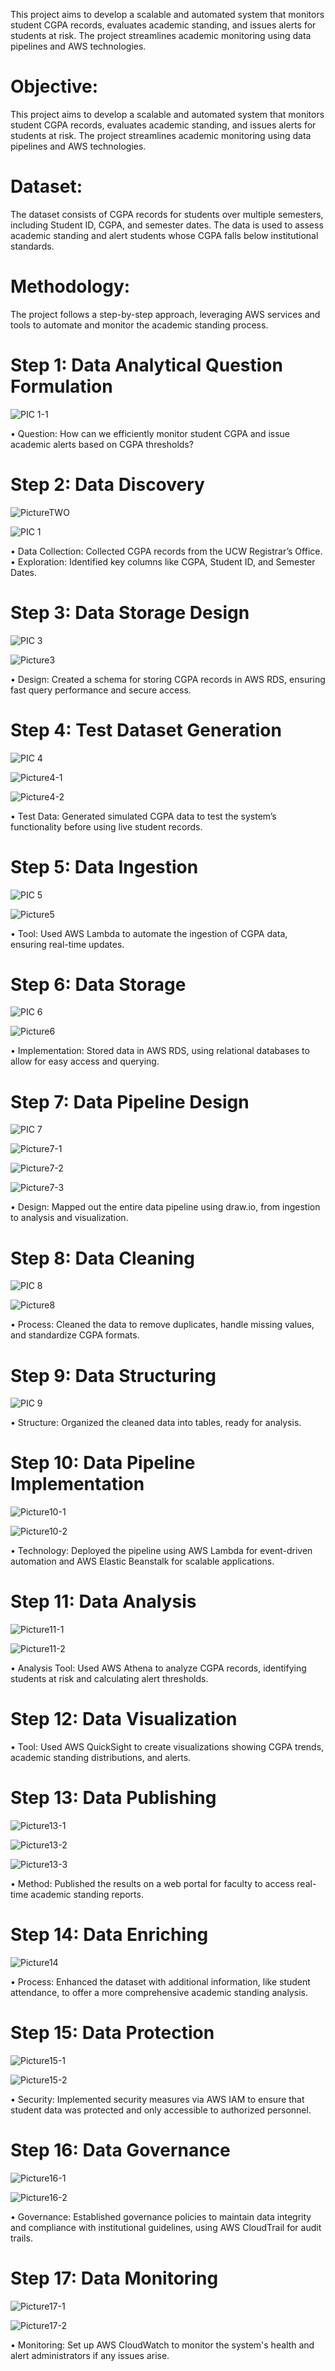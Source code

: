 This project aims to develop a scalable and automated system that monitors student CGPA records, evaluates academic standing, and issues alerts for students at risk. The project streamlines academic monitoring using data pipelines and AWS technologies.


# Objective:

This project aims to develop a scalable and automated system that monitors student CGPA records, evaluates academic standing, and issues alerts for students at risk. The project streamlines academic monitoring using data pipelines and AWS technologies.




# Dataset:

The dataset consists of CGPA records for students over multiple semesters, including Student ID, CGPA, and semester dates. The data is used to assess academic standing and alert students whose CGPA falls below institutional standards.



# Methodology:

The project follows a step-by-step approach, leveraging AWS services and tools to automate and monitor the academic standing process.



# Step 1: Data Analytical Question Formulation

![PIC 1-1](https://github.com/user-attachments/assets/c4f1a1f1-f525-4a68-975c-0ee84a0cb6e1)


•	Question: How can we efficiently monitor student CGPA and issue academic alerts based on CGPA thresholds?



# Step 2: Data Discovery

![PictureTWO](https://github.com/user-attachments/assets/5630d64f-33cd-4c62-9a5e-c6d5747e8a0d)

![PIC 1](https://github.com/user-attachments/assets/ac4c3fdf-ff54-407b-96a5-0a60fd843b00)

•	Data Collection: Collected CGPA records from the UCW Registrar’s Office.
•	Exploration: Identified key columns like CGPA, Student ID, and Semester Dates.



# Step 3: Data Storage Design

![PIC 3](https://github.com/user-attachments/assets/467a0962-3e9a-4f61-ac2c-7459425ef02a)

![Picture3](https://github.com/user-attachments/assets/3b5540f8-c6df-4f2e-9115-f5abb3ed1da0)

•	Design: Created a schema for storing CGPA records in AWS RDS, ensuring fast query performance and secure access.



# Step 4: Test Dataset Generation

![PIC 4](https://github.com/user-attachments/assets/4a26c17c-3c2f-4c0e-ac67-ab98ce9a8f2e)

![Picture4-1](https://github.com/user-attachments/assets/3bcbdb66-ac19-41a7-aa72-fc19c3a698d4)

![Picture4-2](https://github.com/user-attachments/assets/67dd667d-8411-43f2-85cb-d256fdb855a4)

•	Test Data: Generated simulated CGPA data to test the system’s functionality before using live student records.



# Step 5: Data Ingestion

![PIC 5](https://github.com/user-attachments/assets/a5ee21d7-7e40-4fd5-bc76-343bb4ee961b)

![Picture5](https://github.com/user-attachments/assets/0277b79d-4f9e-4a33-9e8a-bb61e8b5022d)

•	Tool: Used AWS Lambda to automate the ingestion of CGPA data, ensuring real-time updates.



# Step 6: Data Storage

![PIC 6](https://github.com/user-attachments/assets/625c9209-72c5-4a07-b24f-c4eee3d0d3f0)

![Picture6](https://github.com/user-attachments/assets/16e9e686-de2d-40e6-a8b3-49905a83419e)

•	Implementation: Stored data in AWS RDS, using relational databases to allow for easy access and querying.



# Step 7: Data Pipeline Design

![PIC 7](https://github.com/user-attachments/assets/150803d9-f401-4536-aac6-095b84330533)

![Picture7-1](https://github.com/user-attachments/assets/44ddc453-d351-4456-9b19-a7cb9d1f08e6)

![Picture7-2](https://github.com/user-attachments/assets/488cd264-0483-486f-a4ee-afcecdae5726)

![Picture7-3](https://github.com/user-attachments/assets/9707eab3-cd7a-482b-908c-4eeba8199408)

•	Design: Mapped out the entire data pipeline using draw.io, from ingestion to analysis and visualization.



# Step 8: Data Cleaning

![PIC 8](https://github.com/user-attachments/assets/ff2a8eda-abda-40ae-9b61-aa84cc4c0dd1)

![Picture8](https://github.com/user-attachments/assets/6da3ef67-5458-45d4-b0f3-36f30445a2c0)

•	Process: Cleaned the data to remove duplicates, handle missing values, and standardize CGPA formats.



# Step 9: Data Structuring

![PIC 9](https://github.com/user-attachments/assets/2e5ef07d-0f09-44d4-a978-0d5e9869dc71)

•	Structure: Organized the cleaned data into tables, ready for analysis.



# Step 10: Data Pipeline Implementation

![Picture10-1](https://github.com/user-attachments/assets/1976e779-bff7-40f4-9228-accefc21d568)

![Picture10-2](https://github.com/user-attachments/assets/44a5dd80-3e38-4a7d-b063-a2d7cb434dfd)

•	Technology: Deployed the pipeline using AWS Lambda for event-driven automation and AWS Elastic Beanstalk for scalable applications.



# Step 11: Data Analysis

![Picture11-1](https://github.com/user-attachments/assets/cf37d158-909f-43bd-9740-d0258af5e71d)

![Picture11-2](https://github.com/user-attachments/assets/4f0226d3-27cc-4ea8-84b2-de4e49d2ade3)

•	Analysis Tool: Used AWS Athena to analyze CGPA records, identifying students at risk and calculating alert thresholds.



# Step 12: Data Visualization

•	Tool: Used AWS QuickSight to create visualizations showing CGPA trends, academic standing distributions, and alerts.



# Step 13: Data Publishing

![Picture13-1](https://github.com/user-attachments/assets/7dc0ba2d-dce0-4296-ba97-c721782a6dc4)

![Picture13-2](https://github.com/user-attachments/assets/bab51347-c6f7-43ae-8a73-7ee2049530c0)

![Picture13-3](https://github.com/user-attachments/assets/38d98d34-b422-4a2e-b0fc-70ec42dc90ee)

•	Method: Published the results on a web portal for faculty to access real-time academic standing reports.



# Step 14: Data Enriching

![Picture14](https://github.com/user-attachments/assets/7986eb87-b646-41be-a4e7-8729cf8db792)

•	Process: Enhanced the dataset with additional information, like student attendance, to offer a more comprehensive academic standing analysis.



# Step 15: Data Protection

![Picture15-1](https://github.com/user-attachments/assets/028852d1-9b80-401a-a5cd-44c8c283488e)

![Picture15-2](https://github.com/user-attachments/assets/0a421bd0-3f4c-49c5-94fa-93682fa32c25)

•	Security: Implemented security measures via AWS IAM to ensure that student data was protected and only accessible to authorized personnel.



# Step 16: Data Governance

![Picture16-1](https://github.com/user-attachments/assets/573b7016-e865-4697-a695-38d5e0497d12)

![Picture16-2](https://github.com/user-attachments/assets/5ceb17a6-9d32-4ad0-a77b-b3fea5125c35)

•	Governance: Established governance policies to maintain data integrity and compliance with institutional guidelines, using AWS CloudTrail for audit trails.



# Step 17: Data Monitoring

![Picture17-1](https://github.com/user-attachments/assets/85185cf3-3c9a-41e9-a104-5ac398321760)

![Picture17-2](https://github.com/user-attachments/assets/4663b363-3910-4f81-91ad-6f77a30a44a9)

•	Monitoring: Set up AWS CloudWatch to monitor the system's health and alert administrators if any issues arise.

